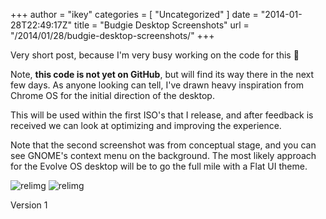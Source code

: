 +++
author = "ikey"
categories = [
"Uncategorized"
]
date =  "2014-01-28T22:49:17Z"
title = "Budgie Desktop Screenshots"
url = "/2014/01/28/budgie-desktop-screenshots/"
+++

Very short post, because I'm very busy working on the code for this 🙂

Note, **this code is not yet on GitHub**, but will find its way there in the next few days. As anyone looking can tell, I've drawn heavy inspiration from Chrome OS for the 
initial direction of the desktop.
<!--more-->

This will be used within the first ISO's that I release, and after feedback is received we can look at optimizing and improving the experience.

Note that the second screenshot was from conceptual stage, and you can see GNOME's context menu on the background. The most likely approach for the Evolve OS desktop 
will be to go the full mile with a Flat UI theme.

![relimg](Screenshot-from-2014-01-28-224135.png)
![relimg](Screenshot-from-2014-01-28-112441.png)

Version 1